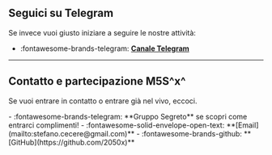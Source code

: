 ## Seguici su Telegram
Se invece vuoi giusto iniziare a seguire le nostre attività:

<div class="grid cards" markdown>

- :fontawesome-brands-telegram: **[Canale Telegram](https://t.me/org2050x)**  
</div>

---

## Contatto e partecipazione M5S^x^
Se vuoi entrare in contatto o entrare già nel vivo, eccoci.

<div class="grid cards" markdown>
- :fontawesome-brands-telegram: **Gruppo Segreto**  se scopri come entrarci complimenti!
- :fontawesome-solid-envelope-open-text: **[Email](mailto:stefano.cecere@gmail.com)**  
- :fontawesome-brands-github: **[GitHub](https://github.com/2050x)**  
</div>
